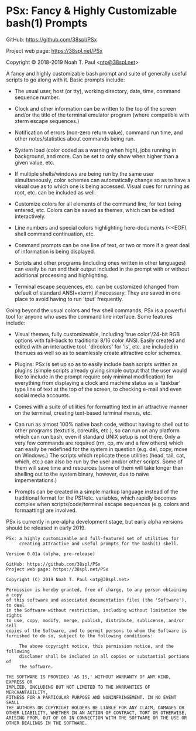 # PSx: Fancy & Highly Customizable bash(1) Prompts

GitHub: https://github.com/38spl/PSx 

Project web page: https://38spl.net/PSx

Copyright © 2018-2019 Noah T. Paul <<ntp@38spl.net>>

A fancy and highly customizable bash prompt and suite of generally useful 
scripts to go along with it. Basic prompts include:

  * The usual user, host (or tty), working directory, date, time,
    command sequence number. 
    
  * Clock and other information can be written to the top of the
    screen and/or the title of the terminal emulator program
    (where compatible with xterm escape sequences.)
    
  * Notification of errors (non-zero return value), command run time,
    and other notes/statistics about commands being run.
  
  * System load (color coded as a warning when high), jobs running 
    in background, and more. Can be set to only show when higher
    than a given value, etc.
  
  * If multiple shells/windows are being run by the same user
    simultaneously, color schemes can automatically change so as
    to have a visual cue as to which one is being accessed. Visual
    cues for running as root, etc. can be included as well.
  
  * Customize colors for all elements of the command line, for text
    being entered, etc. Colors can be saved as themes, which can be
    edited interactively.
  
  * Line numbers and special colors highlighting here-documents (<<EOF),
    shell command continuation, etc.
    
  * Command prompts can be one line of text, or two or more if a great deal
    of information is being displayed.
 
  * Scripts and other programs (including ones written in other languages)
    can easily be run and their output included in the prompt with or
    without additional processing and highlighting.

  * Terminal escape sequences, etc. can be customized (changed from
    default of standard ANSI+xterm) if necessary. They are saved in one
    place to avoid having to run 'tput' frequently.

Going beyond the usual colors and few shell commands, PSx is a powerful tool
for anyone who uses the command line interface. Some features include:
  
  * Visual themes, fully customizeable, including 'true color'/24-bit RGB
    options with fall-back to traditional 8/16 color ANSI. Easily created
    and edited with an interactive tool. 'dircolors' for 'ls', etc. are
    included in themues as well so as to seamlessly create attractive 
    color schemes.

  * Plugins: PSx is set up so as to easily include bash scripts written as
    plugins (simple scripts already giving simple output that the user
    would like to include in the prompt require only minimal modification)
    for everything from displaying a clock and machine status as a 'taskbar'
    type line of text at the top of the screen, to checking e-mail and
    even social media accounts.

  * Comes with a suite of utilities for formatting text in an attractive
    manner on the terminal, creating text-based terminal menus, etc.
    
  * Can run as almost 100% native bash code, without having to shell out to 
    other programs (textutils, coreutils, etc.), so can run on any platform 
    which can run bash, even if standard UNIX setup is not there. Only a
    very few commands are required (rm, cp, mv and a few others) which
    can easily be redefined for the system in question (e.g. del, copy,
    move on Windows.) The scripts which replicate these utilities (head, 
    tail, cat, which, etc.) can also be run by the user and/or other
    scripts. Some of them will save time and resources (some of them will
    take longer than shelling out to the system binary, however, due to
    naïve impementations.)
      
  * Prompts can be created in a simple markup language instead of the
    traditional format for the PS1/etc. variables, which rapidly becomes
    complex when scripts/code/terminal escape sequences (e.g. colors and
    formaatting) are involved.
  
  PSx is currently in pre-alpha development stage, but early alpha versions
  should be released in early 2019.
  

    PSx: a highly customizeable and full-featured set of utilities for
         creating attractive and useful prompts for the bash(1) shell.

    Version 0.01a (alpha, pre-release)

    GitHub: https://github.com/38spl/PSx 
    Project web page: https://38spl.net/PSx

    Copyright (C) 2019 Noah T. Paul <ntp@38spl.net>

    Permission is hereby granted, free of charge, to any person obtaining a copy
    of this software and associated documentation files (the 'Software'), to deal
    in the Software without restriction, including without limitation the rights
    to use, copy, modify, merge, publish, distribute, sublicense, and/or sell
    copies of the Software, and to permit persons to whom the Software is
    furnished to do so, subject to the following conditions:
    
         The above copyright notice, this permission notice, and the following
         disclamer shall be included in all copies or substantial portions of
         the Software.    

    THE SOFTWARE IS PROVIDED 'AS IS,' WITHOUT WARRANTY OF ANY KIND, EXPRESS OR
    IMPLIED, INCLUDING BUT NOT LIMITED TO THE WARRANTIES OF MERCHANTABILITY,
    FITNESS FOR A PARTICULAR PURPOSE AND NONINFRINGEMENT. IN NO EVENT SHALL
    THE AUTHORS OR COPYRIGHT HOLDERS BE LIABLE FOR ANY CLAIM, DAMAGES OR
    OTHER LIABILITY, WHETHER IN AN ACTION OF CONTRACT, TORT OR OTHERWISE,
    ARISING FROM, OUT OF OR IN CONNECTION WITH THE SOFTWARE OR THE USE OR
    OTHER DEALINGS IN THE SOFTWARE.
